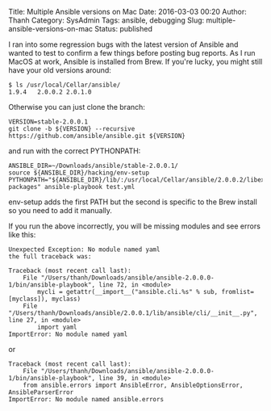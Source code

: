 Title: Multiple Ansible versions on Mac
Date: 2016-03-03 00:20
Author: Thanh
Category: SysAdmin
Tags: ansible, debugging
Slug: multiple-ansible-versions-on-mac
Status: published

I ran into some regression bugs with the latest version of Ansible and wanted to test to confirm a few things before posting bug reports.
As I run MacOS at work, Ansible is installed from Brew. If you're lucky, you might still have your old versions around:

	$ ls /usr/local/Cellar/ansible/
	1.9.4   2.0.0.2 2.0.1.0

Otherwise you can just clone the branch:
 
	VERSION=stable-2.0.0.1
	git clone -b ${VERSION} --recursive https://github.com/ansible/ansible.git ${VERSION}

and run with the correct PYTHONPATH:

	ANSIBLE_DIR=~/Downloads/ansible/stable-2.0.0.1/
	source ${ANSIBLE_DIR}/hacking/env-setup
	PYTHONPATH="${ANSIBLE_DIR}/lib/:/usr/local/Cellar/ansible/2.0.0.2/libexec/vendor/lib/python2.7/site-packages" ansible-playbook test.yml

env-setup adds the first PATH but the second is specific to the Brew install so you need to add it manually.

If you run the above incorrectly, you will be missing modules and see errors like this:

	Unexpected Exception: No module named yaml
	the full traceback was:

	Traceback (most recent call last):
		File "/Users/thanh/Downloads/ansible/ansible-2.0.0.0-1/bin/ansible-playbook", line 72, in <module>
			mycli = getattr(__import__("ansible.cli.%s" % sub, fromlist=[myclass]), myclass)
		File "/Users/thanh/Downloads/ansible/2.0.0.1/lib/ansible/cli/__init__.py", line 27, in <module>
			import yaml
	ImportError: No module named yaml

or

	Traceback (most recent call last):
 		File "/Users/thanh/Downloads/ansible/ansible-2.0.0.0-1/bin/ansible-playbook", line 39, in <module>
   		from ansible.errors import AnsibleError, AnsibleOptionsError, AnsibleParserError
	ImportError: No module named ansible.errors
